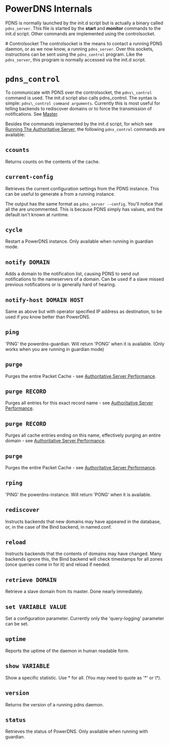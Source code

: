 # PowerDNS Internals
PDNS is normally launched by the init.d script but is actually a binary called `pdns_server`. This file is started by the **start** and **monitor** commands to the init.d script. Other commands are implemented using the controlsocket.

# Controlsocket
The controlsocket is the means to contact a running PDNS daemon, or as we now know, a running `pdns_server`. Over this sockets, instructions can be sent using the `pdns_control` program. Like the `pdns_server`, this program is normally accessed via the init.d script.

# `pdns_control`
To communicate with PDNS over the controlsocket, the `pdns\_control` command is used. The init.d script also calls pdns\_control. The syntax is simple: `pdns\_control command arguments`. Currently this is most useful for telling backends to rediscover domains or to force the transmission of notifications. See [Master](../authoritative/modes-of-operation.md#master).

Besides the commands implemented by the init.d script, for which see [Running The Authoritative Server](../authoritative/installation.md), the following `pdns_control` commands are available:

## `ccounts`
Returns counts on the contents of the cache.

## `current-config`
Retrieves the current configuration settings from the PDNS instance. This can be useful to generate a from a running instance.

The output has the same format as `pdns_server --config`. You'll notice that all the are uncommented. This is because PDNS simply has values, and the default isn't known at runtime.

## `cycle`
Restart a PowerDNS instance. Only available when running in guardian mode.

## `notify DOMAIN`
Adds a domain to the notification list, causing PDNS to send out notifications to the nameservers of a domain. Can be used if a slave missed previous notifications or is generally hard of hearing.

## `notify-host DOMAIN HOST`
Same as above but with operator specified IP address as destination, to be used if you know better than PowerDNS.

## `ping`
'PING' the powerdns-guardian. Will return 'PONG' when it is available. (Only works when you are running in guardian mode)

## `purge`
Purges the entire Packet Cache - see [Authoritative Server Performance](../authoritative/performance.md).

## `purge RECORD`
Purges all entries for this exact record name - see [Authoritative Server Performance](../authoritative/performance.md).

## `purge RECORD`
Purges all cache entries ending on this name, effectively purging an entire domain - see [Authoritative Server Performance](../authoritative/performance.md).

## `purge`
Purges the entire Packet Cache - see [Authoritative Server Performance](../authoritative/performance.md).

## `rping`
'PING' the powerdns-instance. Will return 'PONG' when it is available.

## `rediscover`
Instructs backends that new domains may have appeared in the database, or, in the case of the Bind backend, in named.conf.

## `reload`
Instructs backends that the contents of domains may have changed. Many backends ignore this, the Bind backend will check timestamps for all zones (once queries come in for it) and reload if needed.

## `retrieve DOMAIN`
Retrieve a slave domain from its master. Done nearly immediately.

## `set VARIABLE VALUE`
Set a configuration parameter. Currently only the 'query-logging' parameter can be set.

## `uptime`
Reports the uptime of the daemon in human readable form.

## `show VARIABLE`
Show a specific statistic. Use \* for all. (You may need to quote as '\*' or \\\*).

## `version`
Returns the version of a running pdns daemon.

## `status`
Retrieves the status of PowerDNS. Only available when running with guardian.
